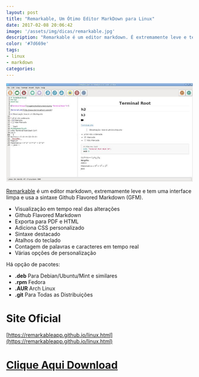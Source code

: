 ```yaml
---
layout: post
title: "Remarkable, Um Ótimo Editor MarkDown para Linux"
date: 2017-02-08 20:06:42
image: '/assets/img/dicas/remarkable.jpg'
description: "Remarkable é um editor markdown. É extremamente leve e tem uma interface limpa e usa a sintaxe Github Flavored Markdown (GFM)."
color: '#7d669e'
tags:
- linux
- markdown
categories:
---
```


![Remarkable](/assets/img/dicas/remarkable.jpg "Blog Linux")

[Remarkable](https://remarkableapp.github.io/linux.html) é um editor markdown, extremamente leve e tem uma interface limpa e usa a sintaxe Github Flavored Markdown (GFM). 

- Visualização em tempo real das alterações
- Github Flavored Markdown
- Exporta para PDF e HTML
- Adiciona CSS personalizado
- Sintaxe destacado
- Atalhos do teclado
- Contagem de palavras e caracteres em tempo real
- Várias opções de personalização

Há opção de pacotes:

- __.deb__ Para Debian/Ubuntu/Mint e similares
- __.rpm__ Fedora
- __.AUR__ Arch Linux
- __.git__ Para Todas as Distribuições

# Site Oficial
[https://remarkableapp.github.io/linux.html](https://remarkableapp.github.io/linux.html)

# [Clique Aqui Download](https://remarkableapp.github.io/linux/download.html)

<script async src="https://pagead2.googlesyndication.com/pagead/js/adsbygoogle.js"></script>

<!-- Informat -->
<ins class="adsbygoogle"
 style="display:block"
 data-ad-client="ca-pub-2838251107855362"
 data-ad-slot="2327980059"
 data-ad-format="auto"
 data-full-width-responsive="true"></ins>

<script>
(adsbygoogle = window.adsbygoogle || []).push({});
</script>

